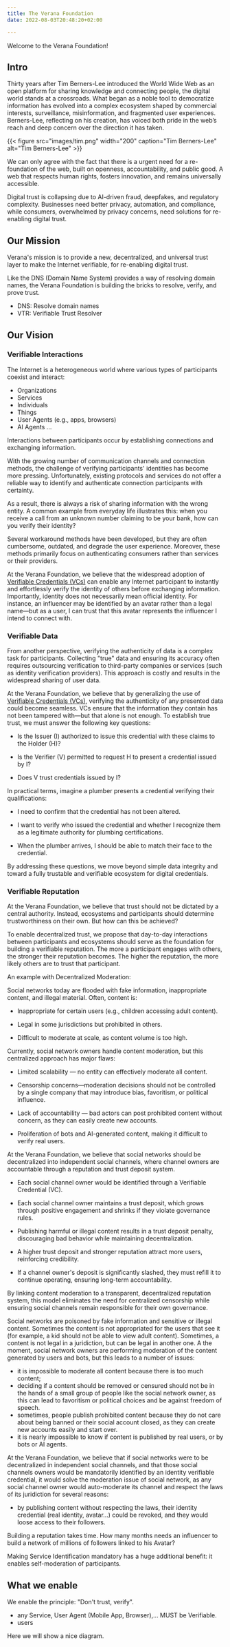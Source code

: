 ```yaml
---
title: The Verana Foundation
date: 2022-08-03T20:48:20+02:00

---
```


Welcome to the Verana Foundation!

## Intro

Thirty years after Tim Berners-Lee introduced the World Wide Web as an open platform for sharing knowledge and connecting people, the digital world stands at a crossroads. What began as a noble tool to democratize information has evolved into a complex ecosystem shaped by commercial interests, surveillance, misinformation, and fragmented user experiences. Berners-Lee, reflecting on his creation, has voiced both pride in the web’s reach and deep concern over the direction it has taken.

{{< figure src="images/tim.png" width="200" caption="Tim Berners-Lee"  alt="Tim Berners-Lee" >}}

We can only agree with the fact that there is a urgent need for a re-foundation of the web, built on openness, accountability, and public good. A web that respects human rights, fosters innovation, and remains universally accessible.

Digital trust is collapsing due to AI-driven fraud, deepfakes, and regulatory complexity. Businesses need better privacy, automation, and compliance, while consumers, overwhelmed by privacy concerns, need solutions for re-enabling digital trust.

## Our Mission

Verana's mission is to provide a new, decentralized, and universal trust layer to make the Internet verifiable, for re-enabling digital trust.

Like the DNS (Domain Name System) provides a way of resolving domain names, the Verana Foundation is building the bricks to resolve, verify, and prove trust.

- DNS: Resolve domain names
- VTR: Verifiable Trust Resolver

## Our Vision

### Verifiable Interactions

The Internet is a heterogeneous world where various types of participants coexist and interact:

- Organizations
- Services
- Individuals
- Things
- User Agents (e.g., apps, browsers)
- AI Agents
...

Interactions between participants occur by establishing connections and exchanging information.

With the growing number of communication channels and connection methods, the challenge of verifying participants' identities has become more pressing. Unfortunately, existing protocols and services do not offer a reliable way to identify and authenticate connection participants with certainty.

As a result, there is always a risk of sharing information with the wrong entity. A common example from everyday life illustrates this: when you receive a call from an unknown number claiming to be your bank, how can you verify their identity?

Several workaround methods have been developed, but they are often cumbersome, outdated, and degrade the user experience. Moreover, these methods primarily focus on authenticating consumers rather than services or their providers.

At the Verana Foundation, we believe that the widespread adoption of [Verifiable Credentials (VCs)](https://en.wikipedia.org/wiki/Verifiable_credentials) can enable any Internet participant to instantly and effortlessly verify the identity of others before exchanging information. Importantly, identity does not necessarily mean official identity. For instance, an influencer may be identified by an avatar rather than a legal name—but as a user, I can trust that this avatar represents the influencer I intend to connect with.

### Verifiable Data

From another perspective, verifying the authenticity of data is a complex task for participants. Collecting "true" data and ensuring its accuracy often requires outsourcing verification to third-party companies or services (such as identity verification providers). This approach is costly and results in the widespread sharing of user data.

At the Verana Foundation, we believe that by generalizing the use of [Verifiable Credentials (VCs)](https://en.wikipedia.org/wiki/Verifiable_credentials), verifying the authenticity of any presented data could become seamless. VCs ensure that the information they contain has not been tampered with—but that alone is not enough. To establish true trust, we must answer the following key questions:

- Is the Issuer (I) authorized to issue this credential with these claims to the Holder (H)?

- Is the Verifier (V) permitted to request H to present a credential issued by I?

- Does V trust credentials issued by I?

In practical terms, imagine a plumber presents a credential verifying their qualifications:

- I need to confirm that the credential has not been altered.

- I want to verify who issued the credential and whether I recognize them as a legitimate authority for plumbing certifications.

- When the plumber arrives, I should be able to match their face to the credential.

By addressing these questions, we move beyond simple data integrity and toward a fully trustable and verifiable ecosystem for digital credentials.

### Verifiable Reputation

At the Verana Foundation, we believe that trust should not be dictated by a central authority. Instead, ecosystems and participants should determine trustworthiness on their own. But how can this be achieved?

To enable decentralized trust, we propose that day-to-day interactions between participants and ecosystems should serve as the foundation for building a verifiable reputation. The more a participant engages with others, the stronger their reputation becomes. The higher the reputation, the more likely others are to trust that participant.

An example with Decentralized Moderation:

Social networks today are flooded with fake information, inappropriate content, and illegal material. Often, content is:

- Inappropriate for certain users (e.g., children accessing adult content).

- Legal in some jurisdictions but prohibited in others.

- Difficult to moderate at scale, as content volume is too high.

Currently, social network owners handle content moderation, but this centralized approach has major flaws:

- Limited scalability — no entity can effectively moderate all content.

- Censorship concerns—moderation decisions should not be controlled by a single company that may introduce bias, favoritism, or political influence.

- Lack of accountability — bad actors can post prohibited content without concern, as they can easily create new accounts.

- Proliferation of bots and AI-generated content, making it difficult to verify real users.

At the Verana Foundation, we believe that social networks should be decentralized into independent social channels, where channel owners are accountable through a reputation and trust deposit system.

- Each social channel owner would be identified through a Verifiable Credential (VC).

- Each social channel owner maintains a trust deposit, which grows through positive engagement and shrinks if they violate governance rules.

- Publishing harmful or illegal content results in a trust deposit penalty, discouraging bad behavior while maintaining decentralization.

- A higher trust deposit and stronger reputation attract more users, reinforcing credibility.

- If a channel owner's deposit is significantly slashed, they must refill it to continue operating, ensuring long-term accountability.

By linking content moderation to a transparent, decentralized reputation system, this model eliminates the need for centralized censorship while ensuring social channels remain responsible for their own governance.








Social networks are poisoned by fake information and sensitive or illegal content. Sometimes the content is not appropriated for the users that see it (for example, a kid should not be able to view adult content). Sometimes, a content is not legal in a juridiction, but can be legal in another one. A the moment, social network owners are performing moderation of the content generated by users and bots, but this leads to a number of issues:

- it is impossible to moderate all content because there is too much content;
- deciding if a content should be removed or censured should not be in the hands of a small group of people like the social network owner, as this can lead to favoritism or political choices and be against freedom of speech.
- sometimes, people publish prohibited content because they do not care about being banned or their social account closed, as they can create new accounts easily and start over.
- it is nearly impossible to know if content is published by real users, or by bots or AI agents.

At the Verana Foundation, we believe that if social networks were to be decentralized in independent social channels, and that those social channels owners would be mandatorily identified by an identity verifiable credential, it would solve the moderation issue of social network, as any social channel owner would auto-moderate its channel and respect the laws of its juridiction for several reasons:

- by publishing content without respecting the laws, their identity credential (real identity, avatar...) could be revoked, and they would loose access to their followers.

Building a reputation takes time. How many months needs an influencer to build a network of millions of followers linked to his Avatar?

Making Service Identification mandatory has a huge additional benefit: it enables self-moderation of participants.



## What we enable

We enable the principle: "Don't trust, verify".





- any Service, User Agent (Mobile App, Browser),... MUST be Verifiable.
- users 

Here we will show a nice diagram.
